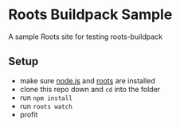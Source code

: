 Roots Buildpack Sample
======================

A sample Roots site for testing roots-buildpack

## Setup

- make sure [node.js](http://nodejs.org) and [roots](http://roots.cx) are installed
- clone this repo down and `cd` into the folder
- run `npm install`
- run `roots watch`
- profit
